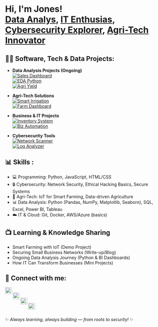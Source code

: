 <h1>Hi, I'm Jones! <br/>
<a href="https://github.com/rootsec">Data Analys</a>, 
<a href="#">IT Enthusias</a>, 
<a href="#">Cybersecurity Explorer</a>, 
<a href="#">Agri-Tech Innovator</a></h1>


<h2>👨‍💻 Software, Tech & Data Projects:</h2>

- <b>Data Analysis Projects (Ongoing)</b>  
  [![Sales Dashboard](https://img.shields.io/badge/Repo-Sales_Data_Dashboard-blueviolet?logo=github)](https://github.com/rootsec/sales-dashboard)  
  [![EDA Python](https://img.shields.io/badge/Repo-EDA_Python-red?logo=github)](https://github.com/rootsec/eda-python)  
  [![Agri Yield](https://img.shields.io/badge/Repo-Agriculture_Yield_Analysis-success?logo=github)](https://github.com/rootsec/agri-yield-analysis)  

- <b>Agri-Tech Solutions</b>  
  [![Smart Irrigation](https://img.shields.io/badge/Repo-Smart_Irrigation_System-brightgreen?logo=github)](https://github.com/rootsec/smart-irrigation)  
  [![Farm Dashboard](https://img.shields.io/badge/Repo-Farm_Data_Dashboard-orange?logo=github)](https://github.com/rootsec/farm-dashboard)  

- <b>Business & IT Projects</b>  
  [![Inventory System](https://img.shields.io/badge/Repo-Inventory_System-lightgrey?logo=github)](https://github.com/rootsec/inventory-system)  
  [![Biz Automation](https://img.shields.io/badge/Repo-Business_Automation-yellow?logo=github)](https://github.com/rootsec/biz-automation)

  
- <b>Cybersecurity Tools</b>  
  [![Network Scanner](https://img.shields.io/badge/Repo-Network_Scanner-blue?logo=github)](https://github.com/rootsec/network-scanner)  
  [![Log Analyzer](https://img.shields.io/badge/Repo-Log_Analyzer-green?logo=github)](https://https://jaytech9.github.io/Logalyzer/)  



<h2>📊 Skills :</h2>

- 💻 Programming: Python, JavaScript, HTML/CSS  
- 🔒 Cybersecurity: Network Security, Ethical Hacking Basics, Secure Systems  
- 🌱 Agri-Tech: IoT for Smart Farming, Data-driven Agriculture  
- 📊 Data Analysis: Python (Pandas, NumPy, Matplotlib, Seaborn), SQL, Excel, Power BI, Tableau  
- ☁️ IT & Cloud: Git, Docker, AWS/Azure (basics)  


<h2>📺 Learning & Knowledge Sharing</h2>

- Smart Farming with IoT (Demo Project)  
- Securing Small Business Networks (Write-up/Blog)  
- Ongoing Data Analysis Journey (Python & BI Dashboards)  
- How IT Can Transform Businesses (Mini Projects)  



<h2> 🤳 Connect with me:</h2>

[<img align="left" alt="RootSec | YouTube" width="22px" src="https://cdn.jsdelivr.net/npm/simple-icons@v3/icons/youtube.svg" />][youtube]  
[<img align="left" alt="RootSec | Twitter" width="22px" src="https://cdn.jsdelivr.net/npm/simple-icons@v3/icons/twitter.svg" />][twitter]  
[<img align="left" alt="RootSec | LinkedIn" width="22px" src="https://cdn.jsdelivr.net/npm/simple-icons@v3/icons/linkedin.svg" />][linkedin]  
[<img align="left" alt="RootSec | Instagram" width="22px" src="https://cdn.jsdelivr.net/npm/simple-icons@v3/icons/instagram.svg" />][instagram]  

<br/>

[twitter]: https://twitter.com/  
[youtube]: https://www.youtube.com/  
[instagram]: https://www.instagram.com/  
[linkedin]: https://www.linkedin.com/in/jones-kwamehene-885a6a25a

✨ *Always learning, always building — from roots to security!* ✨


